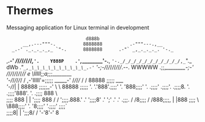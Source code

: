 # Thermes
Messaging application for Linux terminal in development


                                 d888b
          __,.---"""-.          8888888          .-"""---.,__
      _.-' ._._._._,_ `"-.      8888888      .-"` _,_._._._. '-._
,__.-' _/_/_/_/_/_/_/_/_,_`'.    Y888P    .'`_,_\_\_\_\_\_\_\_\_'-.__,
 `'-._/_/_/_/_/_/_/_/_/_/_/,_`"._ dWb _."`_,_\_\_\_\_\_\_\_\_\_\_.-'`
      '-;-/_/_/_/_/_/_/_/_/_.--. WWWWW .;;,_\_\_\_\_\_\_\_\_\-;-'
          /_/_/_/_/_/_/_/_//  e \IIIII;;a;;;\_\_\_\_\_\_\_\_\
            '-/_/_/_/_/_/ /   ,-'IIIII'=;;;;; \_\_\_\_\_\-'
                /_/_/_/_ /   /   88888   ;;;;; _\_\_\_\
                    '-/_/|   |   88888   ;;;;;\_\-'
                          \   \  88888  ;;;;;
                           '.  '.'888'.;;;;'
                             '.  '888;;;;'
                               '. .;;;;'
                                .;;;;'.
                              .;;;;8.  '.
                            .;;;;'888'.  '.
                           .;;;;  888  \   \
                           ;;;;   888  |   |
                           ';;;;  888  /   /
                            ';;;;.888.'  .'
                              ';;;;8'  .'
                                ';'  .'
                               .'  .;;;.
                              /   /8\;;;;
                             /   /888;;;;,
                             |   |888 ;;;;
                             \   \888;;;;'
                              '.  '8;;;;'
                                '.;;;;'
                                ;;;;` \
                               ;;;;8|  |
                               ';;;8/  /
                                '-'8'-'
                                   8

